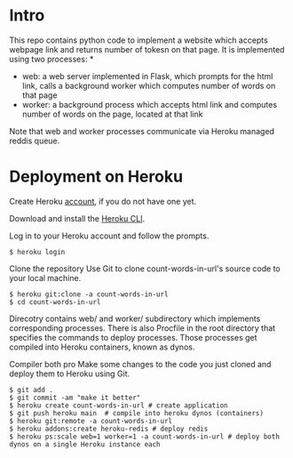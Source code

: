 # Intro

This repo contains python code to implement a website which accepts webpage link and returns number of tokesn on that page. It is implemented using two processes:
* 
* web: a web server implemented in Flask, which prompts for the html link, calls a background worker which computes number of words on that page
* worker: a background process which accepts html link and computes number of words on the page, located at that link

Note that web and worker processes communicate via Heroku managed reddis queue.



# Deployment on Heroku

Create Heroku [account](https://signup.heroku.com/), if you do not have one yet.

Download and install the [Heroku CLI](https://devcenter.heroku.com/articles/heroku-command-line).

Log in to your Heroku account and follow the prompts.
```
$ heroku login
```

Clone the repository
Use Git to clone count-words-in-url's source code to your local machine.
```
$ heroku git:clone -a count-words-in-url
$ cd count-words-in-url
```

Direcotry contains web/ and worker/ subdirectory which implements corresponding processes. There is also Procfile in the root directory that specifies the commands to deploy processes. Those processes get compiled into Heroku containers, known as dynos.

Compiler both pro
Make some changes to the code you just cloned and deploy them to Heroku using Git.
```
$ git add .
$ git commit -am "make it better"
$ heroku create count-words-in-url # create application
$ git push heroku main  # compile into heroku dynos (containers)
$ heroku git:remote -a count-words-in-url
$ heroku addons:create heroku-redis # deploy redis
$ heroku ps:scale web=1 worker=1 -a count-words-in-url # deploy both dynos on a single Heroku instance each
```

